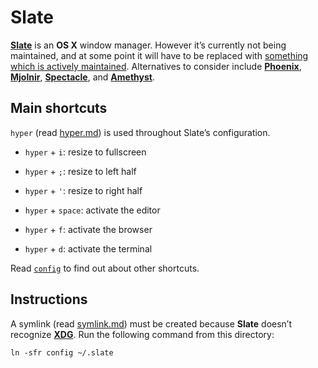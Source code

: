 Slate
=====
__[Slate]__ is an __OS X__ window manager. However it’s currently not being
maintained, and at some point it will have to be replaced with [something which
is actively maintained][list of Slate alternatives]. Alternatives to consider
include __[Phoenix]__, __[Mjolnir]__, __[Spectacle]__, and __[Amethyst]__.


Main shortcuts
--------------
`hyper` (read [hyper.md]) is used throughout Slate’s configuration.

- `hyper` + `i`: resize to fullscreen
- `hyper` + `;`: resize to left half
- `hyper` + `'`: resize to right half

- `hyper` + `space`: activate the editor
- `hyper` + `f`: activate the browser
- `hyper` + `d`: activate the terminal

Read [`config`][config] to find out about other shortcuts.


Instructions
------------
A symlink (read [symlink.md]) must be created because __Slate__ doesn’t
recognize __[XDG]__. Run the following command from this directory:

    ln -sfr config ~/.slate



[Slate]: https://github.com/jigish/slate "Slate"
[Phoenix]: https://github.com/jasonm23/phoenix "Phoenix"
[Mjolnir]: https://github.com/sdegutis/mjolnir "Mjolnir"
[Mjolnir website]: http://mjolnir.io/
[Amethyst]: https://github.com/ianyh/Amethyst "Amethyst"
[Amethyst website]: http://ianyh.com/amethyst/
[Spectacle]: https://github.com/eczarny/spectacle "Spectacle"
[Spectable website]: http://spectacleapp.com/

[hyper.md]: ../../docs/hyper.md "hyper.md"
[config]: config "Slate config"
[symlink.md]: ../../docs/symlinks.md "symlink.md"

[list of Slate alternatives]: http://apple.stackexchange.com/questions/9659/
  "List of alternatives to Slate"
[XDG]: http://standards.freedesktop.org/basedir-spec/basedir-spec-latest.html
  "XDG Base Directory Specification"

